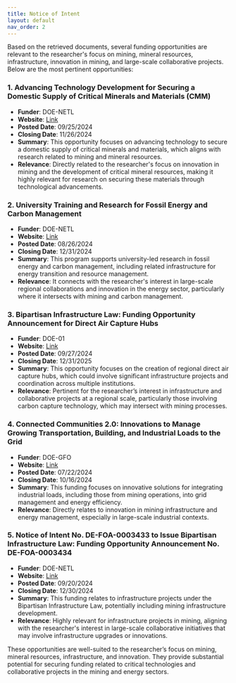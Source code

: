 ```yaml
---
title: Notice of Intent
layout: default
nav_order: 2
---
```


Based on the retrieved documents, several funding opportunities are relevant to the researcher's focus on mining, mineral resources, infrastructure, innovation in mining, and large-scale collaborative projects. Below are the most pertinent opportunities:

### 1. **Advancing Technology Development for Securing a Domestic Supply of Critical Minerals and Materials (CMM)**
   - **Funder**: DOE-NETL
   - **Website**: [Link](https://www.grants.gov/search-results-detail/356532)
   - **Posted Date**: 09/25/2024
   - **Closing Date**: 11/26/2024
   - **Summary**: This opportunity focuses on advancing technology to secure a domestic supply of critical minerals and materials, which aligns with research related to mining and mineral resources.
   - **Relevance**: Directly related to the researcher's focus on innovation in mining and the development of critical mineral resources, making it highly relevant for research on securing these materials through technological advancements.

### 2. **University Training and Research for Fossil Energy and Carbon Management**
   - **Funder**: DOE-NETL
   - **Website**: [Link](https://www.grants.gov/search-results-detail/356189)
   - **Posted Date**: 08/26/2024
   - **Closing Date**: 12/31/2024
   - **Summary**: This program supports university-led research in fossil energy and carbon management, including related infrastructure for energy transition and resource management.
   - **Relevance**: It connects with the researcher's interest in large-scale regional collaborations and innovation in the energy sector, particularly where it intersects with mining and carbon management.

### 3. **Bipartisan Infrastructure Law: Funding Opportunity Announcement for Direct Air Capture Hubs**
   - **Funder**: DOE-01
   - **Website**: [Link](https://www.grants.gov/search-results-detail/356577)
   - **Posted Date**: 09/27/2024
   - **Closing Date**: 12/31/2025
   - **Summary**: This opportunity focuses on the creation of regional direct air capture hubs, which could involve significant infrastructure projects and coordination across multiple institutions.
   - **Relevance**: Pertinent for the researcher’s interest in infrastructure and collaborative projects at a regional scale, particularly those involving carbon capture technology, which may intersect with mining processes.

### 4. **Connected Communities 2.0: Innovations to Manage Growing Transportation, Building, and Industrial Loads to the Grid**
   - **Funder**: DOE-GFO
   - **Website**: [Link](https://www.grants.gov/search-results-detail/355571)
   - **Posted Date**: 07/22/2024
   - **Closing Date**: 10/16/2024
   - **Summary**: This funding focuses on innovative solutions for integrating industrial loads, including those from mining operations, into grid management and energy efficiency.
   - **Relevance**: Directly relates to innovation in mining infrastructure and energy management, especially in large-scale industrial contexts.

### 5. **Notice of Intent No. DE-FOA-0003433 to Issue Bipartisan Infrastructure Law: Funding Opportunity Announcement No. DE-FOA-0003434**
   - **Funder**: DOE-NETL
   - **Website**: [Link](https://www.grants.gov/search-results-detail/356477)
   - **Posted Date**: 09/20/2024
   - **Closing Date**: 12/30/2024
   - **Summary**: This funding relates to infrastructure projects under the Bipartisan Infrastructure Law, potentially including mining infrastructure development.
   - **Relevance**: Highly relevant for infrastructure projects in mining, aligning with the researcher's interest in large-scale collaborative initiatives that may involve infrastructure upgrades or innovations.

These opportunities are well-suited to the researcher’s focus on mining, mineral resources, infrastructure, and innovation. They provide substantial potential for securing funding related to critical technologies and collaborative projects in the mining and energy sectors.
